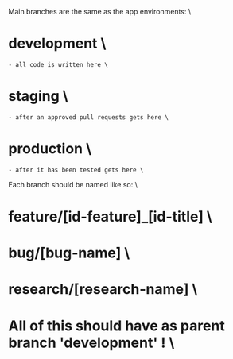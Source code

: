 Main branches are the same as the app environments: \
  # development \
    - all code is written here \
  # staging \
    - after an approved pull requests gets here \
  # production \
    - after it has been tested gets here \
Each branch should be named like so: \
  # feature/[id-feature]_[id-title] \
  # bug/[bug-name] \
  # research/[research-name] \
  # All of this should have as parent branch 'development' ! \
